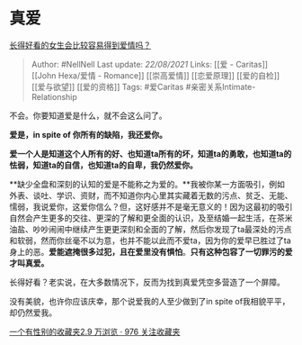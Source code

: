 # 真爱
[长得好看的女生会比较容易得到爱情吗？](https://www.zhihu.com/question/310110976/answer/603361954)

> Author: #NellNell 
Last update: *22/08/2021* 
Links: [[爱 - Caritas]] [[John Hexa/爱情 - Romance]] [[崇高爱情]] [[恋爱原理]] [[爱的自检]] [[爱与欲望]] [[爱的资格]]
Tags: #爱Caritas #亲密关系Intimate-Relationship 

不会。你要知道爱是什么，就不会这么问了。

  

**爱是，in spite of 你所有的缺陷，我还爱你。**

  

**爱一个人是知道这个人所有的好、也知道ta所有的坏，知道ta的勇敢，也知道ta的怯弱，知道ta的自信，也知道ta的自卑，我仍然爱你。**

  

**缺少全盘和深刻的认知的爱是不能称之为爱的。**我被你某一方面吸引，例如外表、谈吐、学识、资财，而不知道你内心里其实藏着无数的污点、贫乏、无能、懦弱，我说爱你，这爱你信么？但，这好感并不是毫无意义的！因为这最初的吸引自然会产生更多的交往、更深的了解和更全面的认识，及至结婚一起生活，在茶米油盐、吵吵闹闹中继续产生更更深刻和全面的了解，然后你发现了ta最深处的污点和软弱，然而你丝毫不以为意，也并不能以此而不爱ta，因为你的爱早已胜过了ta身上的恶。**爱能遮掩很多过犯，且在爱里没有惧怕**。**只有这种包容了一切罪污的爱才叫真爱。**

  

长得好看？老实说，在大多数情况下，反而为找到真爱凭空多营造了一个屏障。

  

没有美貌，也许你应该庆幸，那个说爱我的人至少做到了in spite of我相貌平平，却仍然爱我。

  

[一个有性别的收藏夹2.9 万浏览 · 976 关注收藏夹](https://www.zhihu.com/collection/326955627)

  
  


